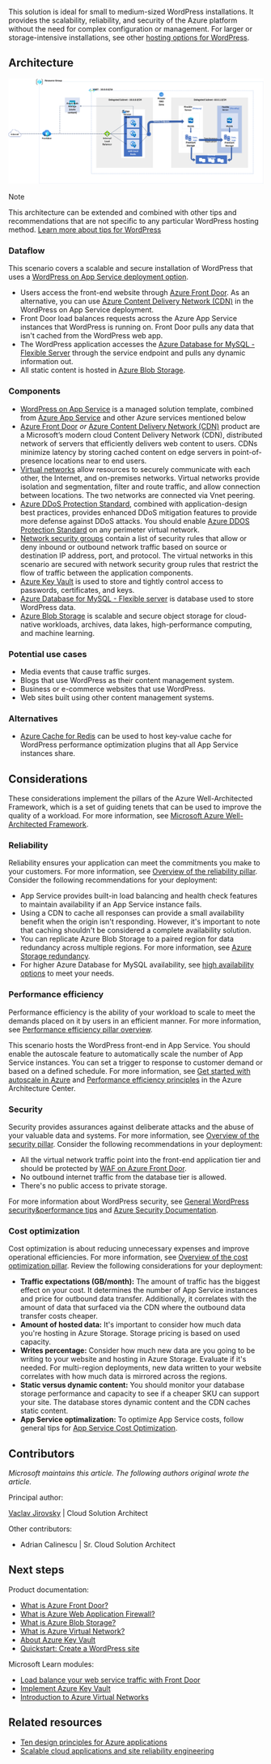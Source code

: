 <!-- cSpell:ignore wordpress -->

This solution is ideal for small to medium-sized WordPress installations. It provides the scalability, reliability, and security of the Azure platform without the need for complex configuration or management. For larger or storage-intensive installations, see other [hosting options for WordPress](/azure/wordpress#wordpress-hosting-options-on-azure).

## Architecture

[![Architecture overview of the WordPress deployment in App Service](media/wordpress-appservice.png)](media/wordpress-appservice.png#lightbox)

> [!NOTE]
> This architecture can be extended and combined with other tips and recommendations that are not specific to any particular WordPress hosting method. [Learn more about tips for WordPress](/azure/architecture/example-scenario/infrastructure/wordpress)

### Dataflow

This scenario covers a scalable and secure installation of WordPress that uses a [WordPress on App Service deployment option](https://learn.microsoft.com/en-us/azure/app-service/quickstart-wordpress).

- Users access the front-end website through [Azure Front Door](https://azure.microsoft.com/products/frontdoor). As an alternative, you can use [Azure Content Delivery Network (CDN)](https://azure.microsoft.com/products/cdn) in the WordPress on App Service deployment.
- Front Door load balances requests across the Azure App Service instances that WordPress is running on. Front Door pulls any data that isn't cached from the WordPress web app.
- The WordPress application accesses the [Azure Database for MySQL - Flexible Server](https://learn.microsoft.com/en-us/azure/mysql/flexible-server/overview) through the service endpoint and pulls any dynamic information out.
- All static content is hosted in [Azure Blob Storage](/azure/storage/blobs/storage-blobs-overview).

### Components

- [WordPress on App Service](https://learn.microsoft.com/en-us/azure/app-service/quickstart-wordpress) is a managed solution template, combined from [Azure App Service](https://azure.microsoft.com/products/appservice) and other Azure services mentioned below
- [Azure Front Door](https://azure.microsoft.com/products/frontdoor) *or* [Azure Content Delivery Network (CDN)](https://azure.microsoft.com/products/cdn) product are a Microsoft’s modern cloud Content Delivery Network (CDN), distributed network of servers that efficiently delivers web content to users. CDNs minimize latency by storing cached content on edge servers in point-of-presence locations near to end users.
- [Virtual networks](https://azure.microsoft.com/products/virtual-network) allow resources to securely communicate with each other, the Internet, and on-premises networks. Virtual networks provide isolation and segmentation, filter and route traffic, and allow connection between locations. The two networks are connected via Vnet peering.
- [Azure DDoS Protection Standard](/azure/ddos-protection/ddos-protection-overview), combined with application-design best practices, provides enhanced DDoS mitigation features to provide more defense against DDoS attacks. You should enable [Azure DDOS Protection Standard](/azure/ddos-protection/ddos-protection-overview) on any perimeter virtual network.
- [Network security groups](/azure/virtual-network/security-overview) contain a list of security rules that allow or deny inbound or outbound network traffic based on source or destination IP address, port, and protocol. The virtual networks in this scenario are secured with network security group rules that restrict the flow of traffic between the application components.
- [Azure Key Vault](https://azure.microsoft.com/products/active-directory) is used to store and tightly control access to passwords, certificates, and keys.
- [Azure Database for MySQL - Flexible server](https://azure.microsoft.com/products/mysql/) is database used to store WordPress data.
- [Azure Blob Storage](https://azure.microsoft.com/products/storage/blobs/) is scalable and secure object storage for cloud-native workloads, archives, data lakes, high-performance computing, and machine learning.

### Potential use cases

- Media events that cause traffic surges.
- Blogs that use WordPress as their content management system.
- Business or e-commerce websites that use WordPress.
- Web sites built using other content management systems.

### Alternatives

- [Azure Cache for Redis](https://azure.microsoft.com/products/cache/) can be used to host key-value cache for WordPress performance optimization plugins that all App Service instances share.

## Considerations

These considerations implement the pillars of the Azure Well-Architected Framework, which is a set of guiding tenets that can be used to improve the quality of a workload. For more information, see [Microsoft Azure Well-Architected Framework](/azure/architecture/framework).

### Reliability

Reliability ensures your application can meet the commitments you make to your customers. For more information, see [Overview of the reliability pillar](/azure/architecture/framework/resiliency/overview). Consider the following recommendations for your deployment:

- App Service provides built-in load balancing and health check features to maintain availability if an App Service instance fails.
- Using a CDN to cache all responses can provide a small availability benefit when the origin isn't responding. However, it's important to note that caching shouldn't be considered a complete availability solution.
- You can replicate Azure Blob Storage to a paired region for data redundancy across multiple regions. For more information, see [Azure Storage redundancy](/azure/storage/common/storage-disaster-recovery-guidance).
- For higher Azure Database for MySQL availability, see [high availability options](/azure/mysql/flexible-server/concepts-high-availability) to meet your needs.

### Performance efficiency

Performance efficiency is the ability of your workload to scale to meet the demands placed on it by users in an efficient manner. For more information, see [Performance efficiency pillar overview](/azure/architecture/framework/scalability/overview).

This scenario hosts the WordPress front-end in App Service. You should enable the autoscale feature to automatically scale the number of App Service instances. You can set a trigger to response to customer demand or based on a defined schedule. For more information, see [Get started with autoscale in Azure](/azure/azure-monitor/autoscale/autoscale-get-started) and [Performance efficiency principles](/azure/well-architected/scalability/principles) in the Azure Architecture Center.

### Security

Security provides assurances against deliberate attacks and the abuse of your valuable data and systems. For more information, see [Overview of the security pillar](/azure/architecture/framework/security/overview). Consider the following recommendations in your deployment:

- All the virtual network traffic point into the front-end application tier and should be protected by [WAF on Azure Front Door](/azure/web-application-firewall/afds/afds-overview). 
- No outbound internet traffic from the database tier is allowed. 
- There's no public access to private storage. 

For more information about WordPress security, see [General WordPress security&performance tips](/azure/wordpress#general-wordpress-securityperformance-tips) and [Azure Security Documentation][security].

### Cost optimization

Cost optimization is about reducing unnecessary expenses and improve operational efficiencies. For more information, see [Overview of the cost optimization pillar](/azure/architecture/framework/cost/overview). Review the following considerations for your deployment:

- **Traffic expectations (GB/month):** The amount of traffic has the biggest effect on your cost. It determines the number of App Service instances and price for outbound data transfer. Additionally, it correlates with the amount of data that surfaced via the CDN where the outbound data transfer costs cheaper.
- **Amount of hosted data:** It's important to consider how much data you're hosting in Azure Storage. Storage pricing is based on used capacity.
- **Writes percentage:** Consider how much new data are you going to be writing to your website and hosting in Azure Storage. Evaluate if it's needed. For multi-region deployments, new data written to your website correlates with how much data is mirrored across the regions.
- **Static versus dynamic content:** You should monitor your database storage performance and capacity to see if a cheaper SKU can support your site. The database stores dynamic content and the CDN caches static content. 
- **App Service optimalization:** To optimize App Service costs, follow general tips for [App Service Cost Optimization](/azure/well-architected/services/compute/azure-app-service/cost-optimization).

## Contributors

*Microsoft maintains this article. The following authors original wrote the article.*

Principal author:

[Vaclav Jirovsky](https://www.linkedin.com/in/vaclavjirovsky) | Cloud Solution Architect

Other contributors:

- Adrian Calinescu | Sr. Cloud Solution Architect

## Next steps

Product documentation:

- [What is Azure Front Door?](/azure/frontdoor/front-door-overview)
- [What is Azure Web Application Firewall?](/azure/web-application-firewall/overview)
- [What is Azure Blob Storage?](/azure/storage/blobs/storage-blobs-overview)
- [What is Azure Virtual Network?](/azure/virtual-network/virtual-networks-overview)
- [About Azure Key Vault](/azure/key-vault/general/overview)
- [Quickstart: Create a WordPress site](/azure/app-service/quickstart-wordpress)

Microsoft Learn modules:

- [Load balance your web service traffic with Front Door](/training/modules/create-first-azure-front-door/)
- [Implement Azure Key Vault](/training/modules/implement-azure-key-vault)
- [Introduction to Azure Virtual Networks](/training/modules/introduction-to-azure-virtual-networks)

## Related resources

- [Ten design principles for Azure applications](../../guide/design-principles/index.md)
- [Scalable cloud applications and site reliability engineering](../../example-scenario/apps/scalable-apps-performance-modeling-site-reliability.yml)

<!-- links -->

[security]: /azure/security